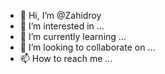 - 👋 Hi, I’m @Zahidroy
- 👀 I’m interested in ...
- 🌱 I’m currently learning ...
- 💞️ I’m looking to collaborate on ...
- 📫 How to reach me ...

<!---
Zahidroy/Zahidroy is a ✨ special ✨ repository because its `README.md` (this file) appears on your GitHub profile.
You can click the Preview link to take a look at your changes.
--->
